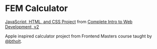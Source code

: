 # FEM Calculator

[JavaScript, HTML, and CSS Project](https://btholt.github.io/intro-to-web-dev-v2/js-project) from [Complete Intro to Web Development, v2](https://frontendmasters.com/courses/web-development-v2/)

Apple inspired calculator project from Frontend Masters course taught by [@btholt](https://github.com/btholt).
